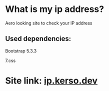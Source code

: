 # What is my ip address?
Aero looking site to check your IP address
## Used dependencies:
Bootstrap 5.3.3

7.css

<h1>Site link: <a href="https://ip.kerso.dev">ip.kerso.dev</a></h1>
